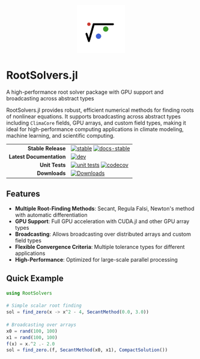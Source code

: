 <div align="center">
  <img src="docs/src/assets/logo.svg" alt="Thermodynamics.jl Logo" width="128" height="128">
</div>

# RootSolvers.jl

A high-performance root solver package with GPU support and broadcasting across abstract types

RootSolvers.jl provides robust, efficient numerical methods for finding roots of nonlinear equations. It supports broadcasting across abstract types including `ClimaCore` fields, GPU arrays, and custom field types, making it ideal for high-performance computing applications in climate modeling, machine learning, and scientific computing.

|                           |                                                                          |
|--------------------------:|:-------------------------------------------------------------------------|
| **Stable Release**        | [![stable][stable-img]][stable-url] [![docs-stable][docs-stable-img]][docs-stable-url] |
| **Latest Documentation**  | [![dev][docs-latest-img]][docs-latest-url]                                |
| **Unit Tests**            | [![unit tests][unit-tests-img]][unit-tests-url] [![codecov][codecov-img]][codecov-url] |
| **Downloads**             | [![Downloads][dlt-img]][dlt-url]                                          |

[docs-latest-img]: https://img.shields.io/badge/docs-dev-blue.svg
[docs-latest-url]: https://CliMA.github.io/RootSolvers.jl/dev/

[stable-img]: https://img.shields.io/github/v/release/CliMA/RootSolvers.jl?label=stable
[stable-url]: https://github.com/CliMA/RootSolvers.jl/releases/latest

[docs-stable-img]: https://img.shields.io/badge/docs-stable-green.svg
[docs-stable-url]: https://CliMA.github.io/RootSolvers.jl/stable/

[unit-tests-img]: https://github.com/CliMA/RootSolvers.jl/actions/workflows/OS-UnitTests.yml/badge.svg
[unit-tests-url]: https://github.com/CliMA/RootSolvers.jl/actions/workflows/OS-UnitTests.yml

[codecov-img]: https://codecov.io/gh/CliMA/RootSolvers.jl/branch/main/graph/badge.svg
[codecov-url]: https://codecov.io/gh/CliMA/RootSolvers.jl

[dlt-img]: https://img.shields.io/badge/dynamic/json?url=http%3A%2F%2Fjuliapkgstats.com%2Fapi%2Fv1%2Ftotal_downloads%2FRootSolvers&query=total_requests&label=Downloads
[dlt-url]: https://juliapkgstats.com/pkg/RootSolvers

## Features

- **Multiple Root-Finding Methods**: Secant, Regula Falsi, Newton's method with automatic differentiation
- **GPU Support**: Full GPU acceleration with CUDA.jl and other GPU array types
- **Broadcasting**: Allows broadcasting over distributed arrays and custom field types
- **Flexible Convergence Criteria**: Multiple tolerance types for different applications
- **High-Performance**: Optimized for large-scale parallel processing

## Quick Example

```julia
using RootSolvers

# Simple scalar root finding
sol = find_zero(x -> x^2 - 4, SecantMethod(0.0, 3.0))

# Broadcasting over arrays
x0 = rand(100, 100)
x1 = rand(100, 100)
f(x) = x.^2 .- 2.0
sol = find_zero.(f, SecantMethod(x0, x1), CompactSolution())
```
